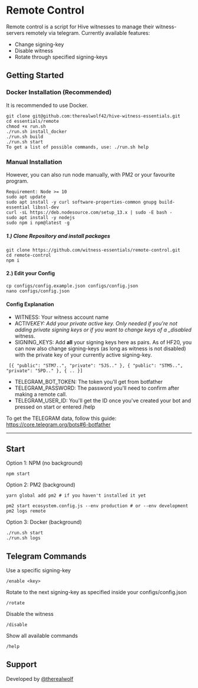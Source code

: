 # Remote Control

Remote control is a script for Hive witnesses to manage their witness-servers remotely via telegram. Currently available features:

- Change signing-key
- Disable witness
- Rotate through specified signing-keys

## Getting Started

### Docker Installation (Recommended)

It is recommended to use Docker.

```
git clone git@github.com:therealwolf42/hive-witness-essentials.git
cd essentials/remote
chmod +x run.sh
./run.sh install_docker
./run.sh build
./run.sh start
To get a list of possible commands, use: ./run.sh help
```

### Manual Installation

However, you can also run node manually, with PM2 or your favourite program.

```
Requirement: Node >= 10
sudo apt update
sudo apt install -y curl software-properties-common gnupg build-essential libssl-dev
curl -sL https://deb.nodesource.com/setup_13.x | sudo -E bash -
sudo apt install -y nodejs
sudo npm i npm@latest -g
```

##### 1.) Clone Repository and install packages

```
git clone https://github.com/witness-essentials/remote-control.git
cd remote-control
npm i
```

#### 2.) Edit your Config

```
cp configs/config.example.json configs/config.json
nano configs/config.json
```

#### Config Explanation

- WITNESS: Your witness account name
- ACTIVE*KEY: Add your private active key. Only needed if you're not adding private signing keys or if you want to change keys of a \_disabled* witness.
- SIGNING_KEYS: Add **all** your signing keys here as pairs. As of HF20, you can now also change signing-keys (as long as witness is not disabled) with the private key of your currently active signing-key.

```
 [{ "public": "STM7..", "private": "5JS.." }, { "public": "STM5..", "private": "5PD.." }, { .. }]
```

- TELEGRAM_BOT_TOKEN: The token you'll get from botfather
- TELEGRAM_PASSWORD: The password you'll need to confirm after making a remote call.
- TELEGRAM_USER_ID: You'll get the ID once you've created your bot and pressed on start or entered /help

To get the TELEGRAM data, follow this guide: https://core.telegram.org/bots#6-botfather

---

## Start

Option 1: NPM (no background)

```
npm start
```

Option 2: PM2 (background)

```
yarn global add pm2 # if you haven't installed it yet

pm2 start ecosystem.config.js --env production # or --env development
pm2 logs remote
```

Option 3: Docker (background)

```
./run.sh start
./run.sh logs
```

## Telegram Commands

Use a specific signing-key

```
/enable <key>
```

Rotate to the next signing-key as specified inside your configs/config.json

```
/rotate
```

Disable the witness

```
/disable
```

Show all available commands

```
/help
```

## Support

Developed by <a href="https://therealwolf.me">@therealwolf</a>
